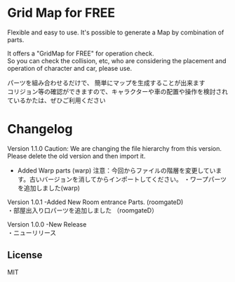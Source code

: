 # Grid Map for FREE
Flexible and easy to use.
It's possible to generate a Map by combination of parts.

It offers a "GridMap for FREE" for operation check.  
So you can check the collision, etc, who are considering the placement and operation of character and car, please use.

パーツを組み合わせるだけで、 簡単にマップを生成することが出来ます  
コリジョン等の確認ができますので、キャラクターや車の配置や操作を検討されているかたは、ぜひご利用ください

# Changelog
Version 1.1.0
 Caution: We are changing the file hierarchy from this version.
          Please delete the old version and then import it.
 - Added Warp parts (warp)
  注意：今回からファイルの階層を変更しています。古いバージョンを消してからインポートしてください。
 ・ワープパーツを追加しました(warp)

Version 1.0.1
 -Added New Room entrance Parts. (roomgateD)  
 ・部屋出入り口パーツを追加しました （roomgateD）  
 
Version 1.0.0
 -New Release  
 ・ニューリリース  

## License
MIT

